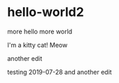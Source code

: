 # hello-world2
more hello more world

I'm a kitty cat! Meow

another edit

testing 2019-07-28
and another edit




